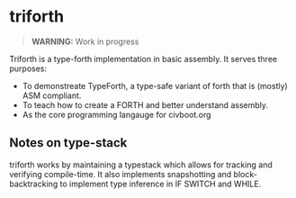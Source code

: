 # triforth

> **WARNING:** Work in progress

Triforth is a type-forth implementation in basic assembly. It serves three purposes:
- To demonstreate TypeForth, a type-safe variant of forth that is (mostly) ASM
  compliant.
- To teach how to create a FORTH and better understand assembly.
- As the core programming langauge for civboot.org


## Notes on type-stack

triforth works by maintaining a typestack which allows for tracking and verifying
compile-time. It also implements snapshotting and block-backtracking to implement
type inference in IF SWITCH and WHILE.
